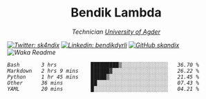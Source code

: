 <h1 align="center"> Bendik Lambda </h1>
<p align="center"><em>Technician <a href="http://www.uia.no">University of Agder</a></p>



[![Twitter: sk4ndix](https://img.shields.io/twitter/follow/sk4ndix?style=social)](https://twitter.com/sk4ndix)
[![Linkedin: bendikdyrli](https://img.shields.io/badge/-bendikdyrli-blue?style=flat-square&logo=Linkedin&logoColor=white&link=https://www.linkedin.com/in/bendikdyrli/)](https://www.linkedin.com/in/bendikdyrli/)
[![GitHub skandix](https://img.shields.io/github/followers/skandix?label=follow&style=social)](https://github.com/skandix)
![Waka Readme](https://github.com/skandix/skandix/workflows/Waka%20Readme/badge.svg)


<!--START_SECTION:waka-->
```text
Bash       3 hrs           █████████▒░░░░░░░░░░░░░░░   36.70 % 
Markdown   2 hrs 9 mins    ██████▓░░░░░░░░░░░░░░░░░░   26.22 % 
Python     1 hr 45 mins    █████▒░░░░░░░░░░░░░░░░░░░   21.45 % 
Other      36 mins         ██░░░░░░░░░░░░░░░░░░░░░░░   07.43 % 
YAML       20 mins         █░░░░░░░░░░░░░░░░░░░░░░░░   04.21 % 
```
<!--END_SECTION:waka-->
